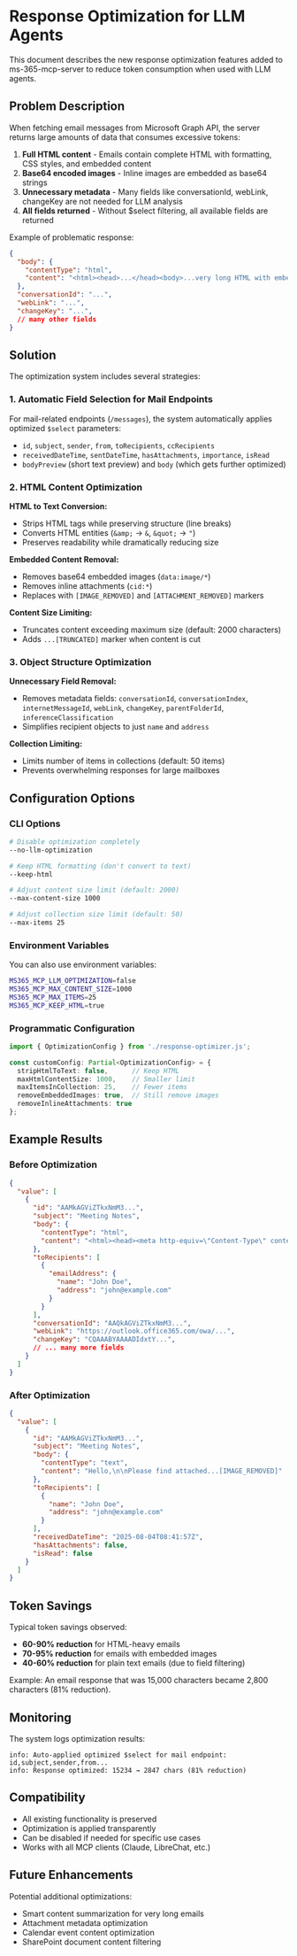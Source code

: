 # Response Optimization for LLM Agents

This document describes the new response optimization features added to ms-365-mcp-server to reduce token consumption when used with LLM agents.

## Problem Description

When fetching email messages from Microsoft Graph API, the server returns large amounts of data that consumes excessive tokens:

1. **Full HTML content** - Emails contain complete HTML with formatting, CSS styles, and embedded content
2. **Base64 encoded images** - Inline images are embedded as base64 strings
3. **Unnecessary metadata** - Many fields like conversationId, webLink, changeKey are not needed for LLM analysis
4. **All fields returned** - Without $select filtering, all available fields are returned

Example of problematic response:
```json
{
  "body": {
    "contentType": "html",
    "content": "<html><head>...</head><body>...very long HTML with embedded images...</body></html>"
  },
  "conversationId": "...",
  "webLink": "...",
  "changeKey": "...",
  // many other fields
}
```

## Solution

The optimization system includes several strategies:

### 1. Automatic Field Selection for Mail Endpoints

For mail-related endpoints (`/messages`), the system automatically applies optimized `$select` parameters:
- `id`, `subject`, `sender`, `from`, `toRecipients`, `ccRecipients`
- `receivedDateTime`, `sentDateTime`, `hasAttachments`, `importance`, `isRead`
- `bodyPreview` (short text preview) and `body` (which gets further optimized)

### 2. HTML Content Optimization

**HTML to Text Conversion:**
- Strips HTML tags while preserving structure (line breaks)
- Converts HTML entities (`&amp;` → `&`, `&quot;` → `"`)
- Preserves readability while dramatically reducing size

**Embedded Content Removal:**
- Removes base64 embedded images (`data:image/*`)
- Removes inline attachments (`cid:*`)
- Replaces with `[IMAGE_REMOVED]` and `[ATTACHMENT_REMOVED]` markers

**Content Size Limiting:**
- Truncates content exceeding maximum size (default: 2000 characters)
- Adds `...[TRUNCATED]` marker when content is cut

### 3. Object Structure Optimization

**Unnecessary Field Removal:**
- Removes metadata fields: `conversationId`, `conversationIndex`, `internetMessageId`, `webLink`, `changeKey`, `parentFolderId`, `inferenceClassification`
- Simplifies recipient objects to just `name` and `address`

**Collection Limiting:**
- Limits number of items in collections (default: 50 items)
- Prevents overwhelming responses for large mailboxes

## Configuration Options

### CLI Options

```bash
# Disable optimization completely
--no-llm-optimization

# Keep HTML formatting (don't convert to text)
--keep-html

# Adjust content size limit (default: 2000)
--max-content-size 1000

# Adjust collection size limit (default: 50)
--max-items 25
```

### Environment Variables

You can also use environment variables:
```bash
MS365_MCP_LLM_OPTIMIZATION=false
MS365_MCP_MAX_CONTENT_SIZE=1000
MS365_MCP_MAX_ITEMS=25
MS365_MCP_KEEP_HTML=true
```

### Programmatic Configuration

```typescript
import { OptimizationConfig } from './response-optimizer.js';

const customConfig: Partial<OptimizationConfig> = {
  stripHtmlToText: false,      // Keep HTML
  maxHtmlContentSize: 1000,    // Smaller limit
  maxItemsInCollection: 25,    // Fewer items
  removeEmbeddedImages: true,  // Still remove images
  removeInlineAttachments: true
};
```

## Example Results

### Before Optimization
```json
{
  "value": [
    {
      "id": "AAMkAGViZTkxNmM3...",
      "subject": "Meeting Notes",
      "body": {
        "contentType": "html", 
        "content": "<html><head><meta http-equiv=\"Content-Type\" content=\"text/html; charset=utf-8\"><style><!--@font-face{font-family:Helvetica}--></style></head><body>Hello,<br><br>Please find attached...<img src=\"data:image/png;base64,iVBORw0KGgoAAAANSUhEUgAA...very long base64 string...></body></html>"
      },
      "toRecipients": [
        {
          "emailAddress": {
            "name": "John Doe",
            "address": "john@example.com"
          }
        }
      ],
      "conversationId": "AAQkAGViZTkxNmM3...",
      "webLink": "https://outlook.office365.com/owa/...",
      "changeKey": "CQAAABYAAAADIdxtY...",
      // ... many more fields
    }
  ]
}
```

### After Optimization
```json
{
  "value": [
    {
      "id": "AAMkAGViZTkxNmM3...",
      "subject": "Meeting Notes",
      "body": {
        "contentType": "text",
        "content": "Hello,\n\nPlease find attached...[IMAGE_REMOVED]"
      },
      "toRecipients": [
        {
          "name": "John Doe", 
          "address": "john@example.com"
        }
      ],
      "receivedDateTime": "2025-08-04T08:41:57Z",
      "hasAttachments": false,
      "isRead": false
    }
  ]
}
```

## Token Savings

Typical token savings observed:
- **60-90% reduction** for HTML-heavy emails
- **70-95% reduction** for emails with embedded images
- **40-60% reduction** for plain text emails (due to field filtering)

Example: An email response that was 15,000 characters became 2,800 characters (81% reduction).

## Monitoring

The system logs optimization results:
```
info: Auto-applied optimized $select for mail endpoint: id,subject,sender,from...
info: Response optimized: 15234 → 2847 chars (81% reduction)
```

## Compatibility

- All existing functionality is preserved
- Optimization is applied transparently 
- Can be disabled if needed for specific use cases
- Works with all MCP clients (Claude, LibreChat, etc.)

## Future Enhancements

Potential additional optimizations:
- Smart content summarization for very long emails
- Attachment metadata optimization
- Calendar event content optimization
- SharePoint document content filtering
